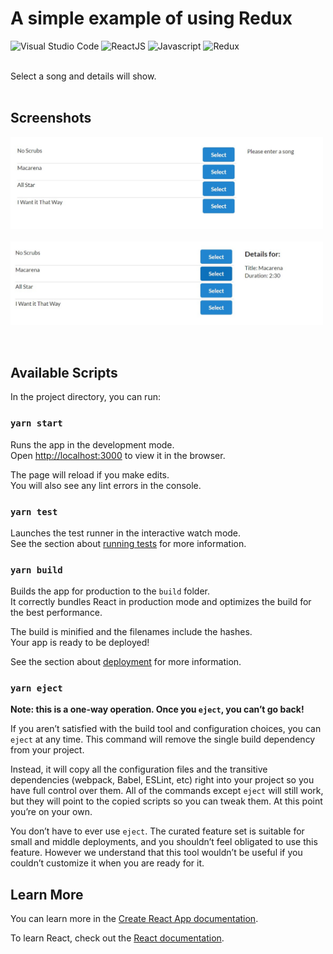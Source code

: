 # A simple example of using Redux

<p align="center">

   ![Visual Studio Code](https://img.shields.io/badge/-VS%20Code-blueviolet?style=for-the-badge&logo=visualstudiocode)
![ReactJS](https://img.shields.io/badge/-React-informational?style=for-the-badge&logo=react)
![Javascript](https://img.shields.io/badge/-JavaScript-critical?style=for-the-badge&logo=JAVASCRIPT)
![Redux](https://img.shields.io/badge/-Redux-purple?style=for-the-badge&logo=redux)

</p>



<br />
Select a song and details will show.

<br />
<br />


## Screenshots
<p float="left">
  <img src="song_details1.jpg" width="500">
  &nbsp;&nbsp;
  <img src="song_details2.jpg" width="500">
</p>

<br />

## Available Scripts

In the project directory, you can run:

### `yarn start`

Runs the app in the development mode.\
Open [http://localhost:3000](http://localhost:3000) to view it in the browser.

The page will reload if you make edits.\
You will also see any lint errors in the console.

### `yarn test`

Launches the test runner in the interactive watch mode.\
See the section about [running tests](https://facebook.github.io/create-react-app/docs/running-tests) for more information.

### `yarn build`

Builds the app for production to the `build` folder.\
It correctly bundles React in production mode and optimizes the build for the best performance.

The build is minified and the filenames include the hashes.\
Your app is ready to be deployed!

See the section about [deployment](https://facebook.github.io/create-react-app/docs/deployment) for more information.

### `yarn eject`

**Note: this is a one-way operation. Once you `eject`, you can’t go back!**

If you aren’t satisfied with the build tool and configuration choices, you can `eject` at any time. This command will remove the single build dependency from your project.

Instead, it will copy all the configuration files and the transitive dependencies (webpack, Babel, ESLint, etc) right into your project so you have full control over them. All of the commands except `eject` will still work, but they will point to the copied scripts so you can tweak them. At this point you’re on your own.

You don’t have to ever use `eject`. The curated feature set is suitable for small and middle deployments, and you shouldn’t feel obligated to use this feature. However we understand that this tool wouldn’t be useful if you couldn’t customize it when you are ready for it.

## Learn More

You can learn more in the [Create React App documentation](https://facebook.github.io/create-react-app/docs/getting-started).

To learn React, check out the [React documentation](https://reactjs.org/).

